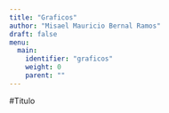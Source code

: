 ```yaml
---
title: "Graficos"
author: "Misael Mauricio Bernal Ramos"
draft: false
menu:
  main:
    identifier: "graficos"
    weight: 0 
    parent: ""
---
```


#Titulo